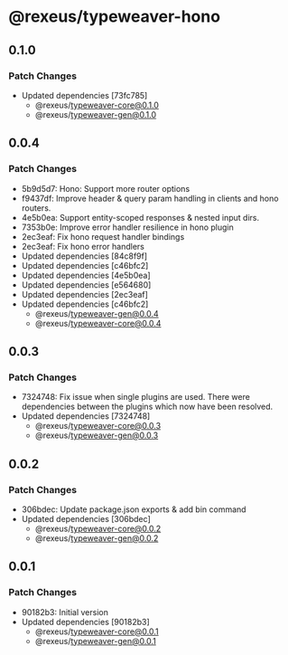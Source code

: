 # @rexeus/typeweaver-hono

## 0.1.0

### Patch Changes

- Updated dependencies [73fc785]
  - @rexeus/typeweaver-core@0.1.0
  - @rexeus/typeweaver-gen@0.1.0

## 0.0.4

### Patch Changes

- 5b9d5d7: Hono: Support more router options
- f9437df: Improve header & query param handling in clients and hono routers.
- 4e5b0ea: Support entity-scoped responses & nested input dirs.
- 7353b0e: Improve error handler resilience in hono plugin
- 2ec3eaf: Fix hono request handler bindings
- 2ec3eaf: Fix hono error handlers
- Updated dependencies [84c8f9f]
- Updated dependencies [c46bfc2]
- Updated dependencies [4e5b0ea]
- Updated dependencies [e564680]
- Updated dependencies [2ec3eaf]
- Updated dependencies [c46bfc2]
  - @rexeus/typeweaver-gen@0.0.4
  - @rexeus/typeweaver-core@0.0.4

## 0.0.3

### Patch Changes

- 7324748: Fix issue when single plugins are used. There were dependencies between the plugins which
  now have been resolved.
- Updated dependencies [7324748]
  - @rexeus/typeweaver-core@0.0.3
  - @rexeus/typeweaver-gen@0.0.3

## 0.0.2

### Patch Changes

- 306bdec: Update package.json exports & add bin command
- Updated dependencies [306bdec]
  - @rexeus/typeweaver-core@0.0.2
  - @rexeus/typeweaver-gen@0.0.2

## 0.0.1

### Patch Changes

- 90182b3: Initial version
- Updated dependencies [90182b3]
  - @rexeus/typeweaver-core@0.0.1
  - @rexeus/typeweaver-gen@0.0.1
